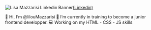 ![Lisa Mazzarisi Linkedin Banner](https://user-images.githubusercontent.com/106556634/209852778-f807344e-239a-4d9d-8317-17f0905802b0.png)[(Linkedin)](https://www.linkedin.com/in/lisa-mazzarisi/)

👋 Hi, I’m @lilouMazzarisi
🌱 I’m currently in training to become a junior frontend developper. 
💻 Working on my HTML - CSS - JS skills

